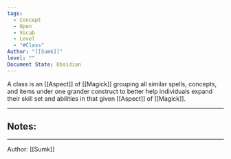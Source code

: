 ```yaml
---
tags:
  - Concept
  - Open
  - Vocab
  - Level
  - "#Class"
Author: "[[Sumk]]"
level: ""
Document State: Obsidian
---
```

A class is an [[Aspect]] of [[Magick]] grouping all similar spells, concepts, and items under one grander construct to better help individuals expand their skill set and abilities in that given [[Aspect]] of [[Magick]].
- - -
## Notes:

- - -
Author: [[Sumk]]